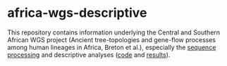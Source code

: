 # africa-wgs-descriptive
This repository contains information underlying the Central and Southern African WGS project (Ancient tree-topologies and gene-flow processes among human lineages in Africa, Breton et al.), especially the [sequence processing](data_generation) and descriptive analyses ([code](descriptive-analyses) and [results](results)).
